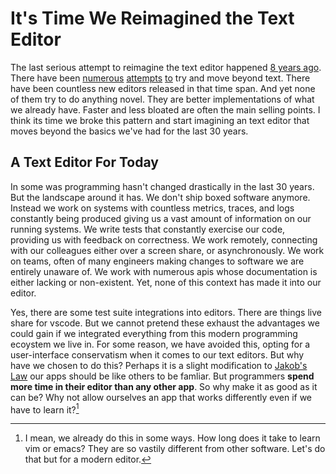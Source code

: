 # It's Time We Reimagined the Text Editor

The last serious attempt to reimagine the text editor happened [8 years ago](https://www.kickstarter.com/projects/ibdknox/light-table). There have been [numerous](https://tylr.fun/) [attempts](https://darklang.com/) [to](https://hazel.org/) try and move beyond text. There have been countless new editors released in that time span. And yet none of them try to do anything novel. They are better implementations of what we already have. Faster and less bloated are often the main selling points. I think its time we broke this pattern and start imagining an text editor that moves beyond the basics we've had for the last 30 years.

## A Text Editor For Today

In some was programming hasn't changed drastically in the last 30 years. But the landscape around it has. We don't ship boxed software anymore. Instead we work on systems with countless metrics, traces, and logs constantly being produced giving us a vast amount of information on our running systems.  We write tests that constantly exercise our code, providing us with feedback on correctness. We work remotely, connecting with our colleagues either over a screen share, or asynchronously. We work on teams, often of many engineers making changes to software we are entirely unaware of. We work with numerous apis whose documentation is either lacking or non-existent. Yet, none of this context has made it into our editor.

Yes, there are some test suite integrations into editors. There are things live share for vscode. But we cannot pretend these exhaust the advantages we could gain if we integrated everything from this modern programming ecoystem we live in. For some reason, we have avoided this, opting for a user-interface conservatism when it comes to our text editors. But why have we chosen to do this? Perhaps it is a slight modification to [Jakob's Law](https://lawsofux.com/jakobs-law/) our apps should be like others to be famliar. But programmers **spend more time in their editor than any other app**. So why make it as good as it can be? Why not allow ourselves an app that works differently even if we have to learn it?[^1]



[^1]: I mean, we already do this in some ways. How long does it take to learn vim or emacs? They are so vastily different from other software. Let's do that but for a modern editor.



